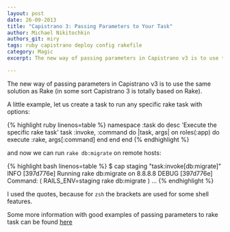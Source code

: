 ```yaml
---
layout: post
date: 26-09-2013
title: "Capistrano 3: Passing Parameters to Your Task"
author: Michael Nikitochkin
authors_git: miry
tags: ruby capistrano deploy config rakefile
category: Magic
excerpt: The new way of passing parameters in Capistrano v3 is to use the same solution as Rake (in some sort Capistrano 3 is totally based on Rake).

---
```


The new way of passing parameters in Capistrano v3 is to use the same solution as Rake (in some sort Capistrano 3 is  totally based on Rake).

A little example, let us create a task to run any specific rake task with options:

{% highlight ruby linenos=table %}
namespace :task do
  desc 'Execute the specific rake task'
  task :invoke, :command do |task, args|
    on roles(:app) do
      execute :rake, args[:command]
    end
  end
end
{% endhighlight %}

and now we can run `rake db:migrate` on remote hosts:

{% highlight bash linenos=table %}
$ cap staging "task:invoke[db:migrate]"
INFO [397d776e] Running rake db:migrate on 8.8.8.8
DEBUG [397d776e] Command: ( RAILS_ENV=staging rake db:migrate )
...
{% endhighlight %}

I used the quotes, because for `zsh` the brackets are used for some shell features.

Some more information with good examples of passing parameters to rake task can be found [here](http://viget.com/extend/protip-passing-parameters-to-your-rake-tasks)
